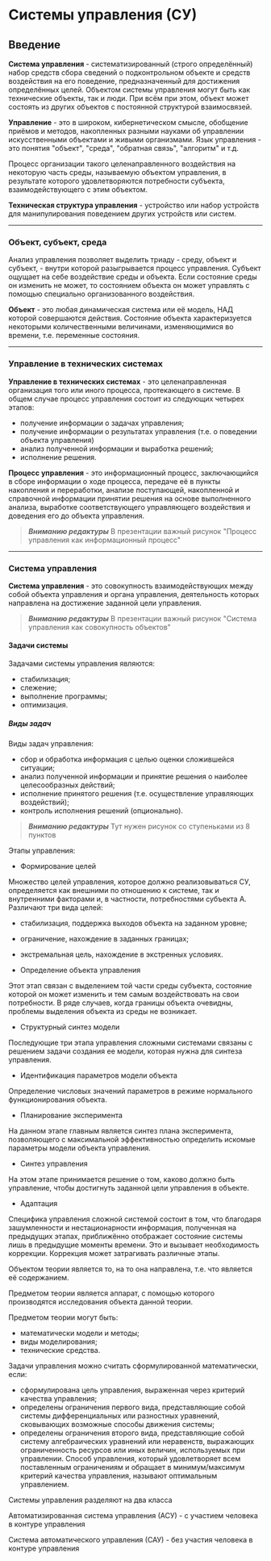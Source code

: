 # Системы управления (СУ)

## Введение

**Система управления** - систематизированный (строго определённый) набор средств сбора сведений о подконтрольном объекте и средств воздействия на его поведение, предназначенный для достижения определённых целей. Объектом системы управления могут быть как технические объекты, так и люди. При всём при этом, объект может состоять из других объектов с постоянной структурой взаимосвязей.

**Управление** - это в широком, кибернетическом смысле, обобщение приёмов и методов, накопленных разными науками об управлении искусственными объектами и живыми организмами. Язык управления - это понятия "объект", "среда", "обратная связь", "алгоритм" и т.д.

Процесс организации такого целенаправленного воздействия на некоторую часть среды, называемую объектом управления, в результате которого удовлетворяются потребности субъекта, взаимодействующего с этим объектом.

**Техническая структура управления** - устройство или набор устройств для манипулирования поведением других устройств или систем.

___
### Объект, субъект, среда

Анализ управления позволяет выделить триаду - среду, объект и субъект, - внутри которой разыгрывается процесс управления. Субъект ощущает на себе воздействие среды и объекта. Если состояние среды он изменить не может, то состоянием объекта он может управлять с помощью специально организованного воздействия.

**Объект** - это любая динамическая система или её модель, НАД которой совершаются действия. Состояние объекта характеризуется некоторыми количественными величинами, изменяющимися во времени, т.е. переменные состояния.

___
### Управление в технических системах

**Управление в технических системах** - это целенаправленная организация того или иного процесса, протекающего в системе. В общем случае процесс управления состоит из следующих четырех этапов:
- получение информации о задачах управления;
- получение информации о результатах управления (т.е. о поведении объекта управления)
- анализ полученной информации и выработка решений;
- исполнение решения.

**Процесс управления** - это информационный процесс, заключающийся в сборе информации о ходе процесса, передаче её в пункты накопления и переработки, анализе поступающей, накопленной и справочной информации принятии решения на основе выполненного анализа, выработке соответствующего управляющего воздействия и доведения его до объекта управления.

>___Вниманию редактуры___
>В презентации важный рисунок "Процесс управления как информационный процесс"

___
### Система управления

**Система управления** - это совокупность взаимодействующих между собой объекта управления и органа управления, деятельность которых направлена на достижение заданной цели управления.

>___Вниманию редактуры___
>В презентации важный рисунок "Система управления как совокупность объектов"

#### Задачи системы
Задачами системы управления являются:
- стабилизация;
- слежение;
- выполнение программы;
- оптимизация.

##### Виды задач
Виды задач управления:
- сбор и обработка информация с целью оценки сложившейся ситуации;
- анализ полученной информации и принятие решения о наиболее целесообразных действий;
- исполнение принятого решения (т.е. осуществление управляющих воздействий);
- контроль исполнения решений (опционально).

>___Вниманию редактуры___
>Тут нужен рисунок со ступеньками из 8 пунктов

Этапы управления:
- Формирование целей

Множество целей управления, которое должно реализовываться СУ, определяется как внешними по отношению к системе, так и внутренними факторами и, в частности, потребностями субъекта А. Различают три вида целей:
- стабилизация, поддержка выходов объекта на заданном уровне;
- ограничение, нахождение в заданных границах;
- экстремальная цель, нахождение в экстренных условиях.

- Определение объекта управления

Этот этап связан с выделением той части среды субъекта, состояние которой он может изменить и тем самым воздействовать на свои потребности. В ряде случаев, когда границы объекта очевидны, проблемы выделения объекта из среды не возникает. 

- Структурный синтез модели

Последующие три этапа управления сложными системами связаны с решением задачи создания ее модели, которая нужна для синтеза управления.

- Идентификация параметров модели объекта

Определение числовых значений параметров в режиме нормального функционирования объекта.

- Планирование эксперимента 

На данном этапе главным является синтез плана эксперимента, позволяющего с максимальной эффективностью определить искомые параметры модели объекта управления.

- Синтез управления

На этом этапе принимается решение о том, каково должно быть управление, чтобы достигнуть заданной цели управления в объекте.

- Адаптация

Специфика управления сложной системой состоит в том, что благодаря зашумленности и нестационарности информация, полученная на предыдущих этапах, приближённо отображает состояние системы лишь в предыдущие моменты времени. Это и вызывает необходимость коррекции. Коррекция может затрагивать различные этапы.

Объектом теории является то, на то она направлена, т.е. что является её содержанием.

Предметом теории является аппарат, с помощью которого производятся исследования объекта данной теории.

Предметом теории могут быть:
- математически модели и методы;
- виды моделирования;
- технические средства.

Задачи управления можно считать сформулированной математически, если:
- сформулирована цель управления, выраженная через критерий качества управления;
- определены ограничения первого вида, представляющие собой системы дифференциальных или разностных уравнений, сковывающих возможные способы движения системы;
- определены ограничения второго вида, представляющие собой систему алгебраических уравнений или неравенств, выражающих ограниченность ресурсов или иных величин, используемых при управлении.
Способ управления, который удовлетворяет всем поставленным ограничениям и обращает в минимум/максимум критерий качества управления, называют оптимальным управлением.

Системы управления разделяют на два класса

Автоматизированная система управления (АСУ) - с участием человека в контуре управления

Система автоматического управления (САУ) - без участия человека в контуре управления